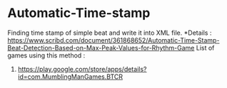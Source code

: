 # Automatic-Time-stamp
Finding time stamp of simple beat and write it into XML file.
*Details : https://www.scribd.com/document/361868652/Automatic-Time-Stamp-Beat-Detection-Based-on-Max-Peak-Values-for-Rhythm-Game
List of games using this method :
1.  https://play.google.com/store/apps/details?id=com.MumblingManGames.BTCR
